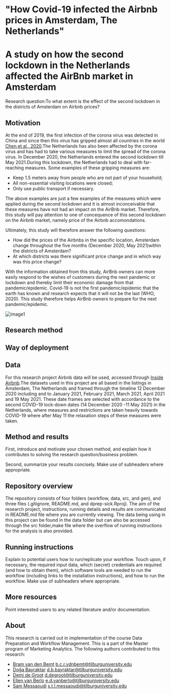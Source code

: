 


# "How Covid-19 infected the Airbnb prices in Amsterdam, The Netherlands"

# A study on how the second lockdown in the Netherlands affected the AirBnb market in Amsterdam


Research question:To what extent is the effect of the second lockdown in the districts of Amsterdam on Airbnb prices?

## Motivation
At the end of 2019, the first infection of the corona virus was detected in China and since then this virus has gripped almost all countries in the world [Chen et al., 2020](https://www.frontiersin.org/articles/10.3389/fcell.2020.00476/full).The Netherlands has also been affected by the corona virus and has had to take various measures to limit the spread of the corona virus. In December 2020, the Netherlands entered the second lockdown till May 2021.During this lockdown, the Netherlands had to deal with far-reaching measures.  Some examples of these gripping measures are:

* Keep 1.5 meters away from people who are not part of your household;
* All non-essential visiting locations were closed;
* Only use public transport if necessary.

The above examples are just a few examples of the measures which were applied during the second lockdown and it is almost inconceivable that these measures have not had an impact on the AirBnb market. Therefore, this study will pay attention to one of concequence of this second lockdown on the Airbnb market, namely price of the Airbnb accomondations.

Ultimately, this study will therefore answer the following questions:
* How did the prices of the Airbnbs in the specific location, Amsterdam change throughout the five months (December 2020, May 2021)within the districts of Amsterdam?
* At which districts was there significant price change and in which way was this price change?


With the information obtained from this study, AirBnb owners can more easily respond to the wishes of customers during the next pandemic or lockdown and thereby limit their economic damage from that pandemic/epidemic. Covid-19 is not the first pandemic/epidemic that the earth has known and research expects that it will not be the last (WHO, 2020). 
This study therefore helps AirBnb owners to prepare for the next pandemic/epidemic.

![image1](https://user-images.githubusercontent.com/89807582/136343144-d28c112a-9c36-4c83-8997-f9d549e1127f.jpg)




## Research method

## Way of deployment


## Data
For this research project Airbnb data will be used, accessed through [Inside Airbnb](http://insideairbnb.com/get-the-data.html).The datasets used in this project are all based in the listings in Amsterdam, The Netherlands and framed through the timeline 12 December 2020 including and to January 2021, February 2021, March 2021, April 2021 and 19 May 2021. These date frames are selected with accordance to the second COVID-19 lock-down dates (14 December 2020 -11 May 2021) in the Netherlands, where measures and restrictions are taken heavily towards COVID-19 where after May 11 the relaxation steps of these measures were taken.

## Method and results

First, introduce and motivate your chosen method, and explain how it contributes to solving the research question/business problem.

Second, summarize your results concisely. Make use of subheaders where appropriate.

## Repository overview

The repository consists of four folders (workflow, data, src, and gen), and three files (.gitignore, README.md, and dprep-sick.Rproj). The aim of the research project, instructions, running details and results are communicated in README.md file where you are currently viewing. The data being using in this project can be found in the data folder but can also be accessed through the src folder,make file where the overflow of running instructions for the analysis is also provided. 

## Running instructions

Explain to potential users how to run/replicate your workflow. Touch upon, if necessary, the required input data, which (secret) credentials are required (and how to obtain them), which software tools are needed to run the workflow (including links to the installation instructions), and how to run the workflow. Make use of subheaders where appropriate.

## More resources

Point interested users to any related literature and/or documentation.

## About

This research is carried out in implementation of the course Data Preparation and Workflow Management. This is a part of the Master program of Marketing Analytics. The following authors contributed to this research:

- [Bram van den Bemt](https://github.com/bramvdbemt) b.c.r.vdnbemt@tilburguniversity.edu
- [Doğa Bayraktar](https://github.com/dogabayraktar) d.b.bayraktar@tilburguniversity.edu
- [Demi de Groot](https://github.com/Demidegroot) d.degroot@tilburguniversity.edu
- [Ellen van Berlo](https://github.com/EllenB1) e.d.vanberlo@tilburguniversity.edu
- [Sam Messaoudi](https://github.com/SamMes98) s.t.l.messaoudi@tilburguniversity.edu
